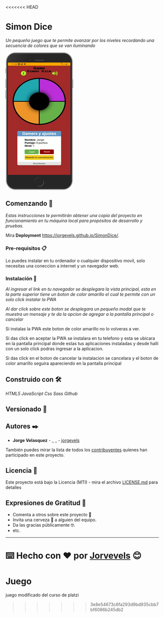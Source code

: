 <<<<<<< HEAD
# Simon Dice

_Un pequeño juego que te permite avanzar por los niveles recordando una secuencia de colores que se van iluminando_

![Captura de la App](./readme-static/captura.png)

## Comenzando 🚀

_Estas instrucciones te permitirán obtener una copia del proyecto en funcionamiento en tu máquina local para propósitos de desarrollo y pruebas._

Mira **Deployment** https://jorgevels.github.io/SimonDice/.

### Pre-requisitos 📋

Lo puedes instalar en tu ordenador o cualquier dispositivo movil, solo necesitas una coneccion a internet y un navegador web.

### Instalación 🔧

_Al ingresar el link en tu navegador se desplegara la vista principal, esta en la parte superior tiene un boton de color amarillo el cual te permite con un solo click instalar la PWA_

_Al dar click sobre este boton se desplegara un pequeño modal que te muestra un mensaje y te da la opcion de agregar a la pantalla principal o cancelar_

Si instalas la PWA este boton de color amarillo no lo volveras a ver.

Si das click en aceptar la PWA se instalara en tu telefono y esta se ubicara en la pantalla principal donde estas tus aplicaciones instaladas y desde halli con un solo click podras ingresar a la aplicacion.

Si das click en el boton de cancelar la instalacion se cancelara y el boton de color amarillo seguira apareciendo en la pantalla principal

## Construido con 🛠️

_HTML5_
_JavaScript_
_Css_
_Sass_
_Github_

## Versionado 📌

## Autores ✒️

- **Jorge Velasquez** - \_ \_ - [jorgevels](https://github.com/jorgevels)

También puedes mirar la lista de todos los [contribuyentes](https://github.com/your/project/contributors) quíenes han participado en este proyecto.

## Licencia 📄

Este proyecto está bajo la Licencia (MTI) - mira el archivo [LICENSE.md](LICENSE.md) para detalles

## Expresiones de Gratitud 🎁

- Comenta a otros sobre este proyecto 📢
- Invita una cerveza 🍺 a alguien del equipo.
- Da las gracias públicamente 🤓.
- etc.

---

⌨️ Hecho con ❤️ por [Jorvevels](https://github.com/jorvevels) 😊
=======
# Juego
juego modificado del curso de platzi
>>>>>>> 3e8e54673c6fa293d9bd935cbb7bf6086b245db2
